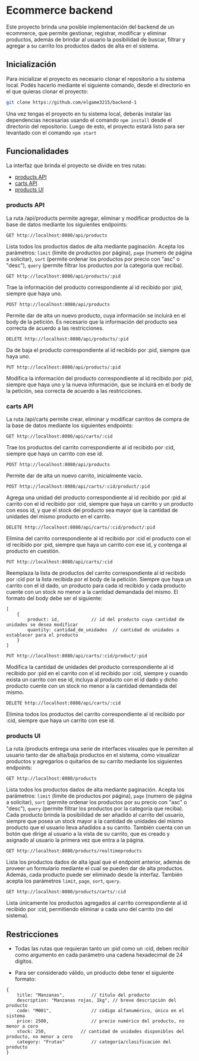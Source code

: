 # Ecommerce backend
Este proyecto brinda una posible implementación del backend de un ecommerce, que permite gestionar, registrar, modificar y eliminar productos, además de brindar al usuario la posibilidad de buscar, filtrar y agregar a su carrito los productos dados de alta en el sistema.

## Inicialización
Para inicializar el proyecto es necesario clonar el repositorio a tu sistema local. Podés hacerlo mediante el siguiente comando, desde el directorio en el que quieras clonar el proyecto:
```bash
git clone https://github.com/elgame3215/backend-1
```
Una vez tengas el proyecto en tu sistema local, deberás instalar las dependencias necesarias usando el comando `npm install` desde el directorio del repositorio. Luego de esto, el proyecto estará listo para ser levantado con el comando `npm start`

## Funcionalidades
La interfaz que brinda el proyecto se divide en tres rutas:
* [products API](#products-API)
* [carts API](#carts-API)
* [products UI](#products-UI)

### products API
La ruta /api/products permite agregar, eliminar y modificar productos de la base de datos mediante los siguientes endpoints:

```
GET http://localhost:8080/api/products
```

Lista todos los productos dados de alta mediante paginación.
Acepta los parámetros: `limit` (limite de productos por página), `page` (numero de página a solicitar), `sort` (permite ordenar los productos por precio con "asc" o "desc"), `query` (permite filtrar los productos por la categoria que reciba).

```
GET http://localhost:8080/api/products/:pid
```

Trae la información del producto correspondiente al id recibido por :pid, siempre que haya uno.

```
POST http://localhost:8080/api/products
```

Permite dar de alta un nuevo producto, cuya información se incluirá en el body de la petición. Es necesario que la información del producto sea correcta de acuerdo a las restricciones.

```
DELETE http://localhost:8080/api/products/:pid
```

Da de baja el producto correspondiente al id recibido por :pid, siempre que haya uno.

```
PUT http://localhost:8080/api/products/:pid
```

Modifica la información del producto correspondiente al id recibido por :pid, siempre que haya uno y la nueva información, que se incluirá en el body de la petición, sea correcta de acuerdo a las restricciones.

### carts API
La ruta /api/carts permite crear, eliminar y modificar carritos de compra de la base de datos mediante los siguientes endpoints:

```
GET http://localhost:8080/api/carts/:cid
```

Trae los productos del carrito correspondiente al id recibido por :cid, siempre que haya un carrito con ese id.

```
POST http://localhost:8080/api/products
```

Permite dar de alta un nuevo carrito, inicialmente vacío.

```
POST http://localhost:8080/api/carts/:cid/product/:pid
```

Agrega una unidad del producto correspondiente al id recibido por :pid al carrito con el id recibido por :cid, siempre que haya un carrito y un producto con esos id, y que el stock del producto sea mayor que la cantidad de unidades del mismo producto en el carrito.

```
DELETE http://localhost:8080/api/carts/:cid/product/:pid
```

Elimina del carrito correspondiente al id recibido por :cid el producto con el id recibido por :pid, siempre que haya un carrito con ese id, y contenga al producto en cuestión.

```
PUT http://localhost:8080/api/carts/:cid
```

Reemplaza la lista de productos del carrito correspondiente al id recibido por :cid por la lista recibida por el body de la petición. Siempre que haya un carrito con el id dado, un producto para cada id recibido y cada producto cuente con un stock no menor a la cantidad demandada del mismo.
El formato del body debe ser el siguiente:
``` JS
[
	{
		product: id,			// id del producto cuya cantidad de unidades se desea modificar
		quantity: cantidad_de_unidades	// cantidad de unidades a establecer para el producto
	}
]
```

```
PUT http://localhost:8080/api/carts/:cid/product/:pid
```

Modifica la cantidad de unidades del producto correspondiente al id recibido por :pid en el carrito con el id recibido por :cid, siempre y cuando exista un carrito con ese id, incluya al producto con el id dado y dicho producto cuente con un stock no menor a la cantidad demandada del mismo.

```
DELETE http://localhost:8080/api/carts/:cid
```

Elimina todos los productos del carrito correspondiente al id recibido por :cid, siempre que haya un carrito con ese id.

### products UI
La ruta /products entrega una serie de interfaces visuales que le permiten al usuario tanto dar de alta/baja productos en el sistema, como visualizar productos y agregarlos o quitarlos de su carrito mediante los siguientes endpoints:

```
GET http://localhost:8080/products
```

Lista todos los productos dados de alta mediante paginación.
Acepta los parámetros: `limit` (limite de productos por página), `page` (numero de página a solicitar), `sort` (permite ordenar los productos por su precio con "asc" o "desc"), `query` (permite filtrar los productos por la categoria que reciba).
Cada producto brinda la posibilidad de ser añadido al carrito del usuario, siempre que posea un stock mayor a la cantidad de unidades del mismo producto que el usuario lleva añadidos a su carrito.
También cuenta con un botón que dirige al usuario a la vista de su carrito, que es creado y asignado al usuario la primera vez que entra a la página.

```
GET http://localhost:8080/products/realtimeproducts
```

Lista los productos dados de alta igual que el endpoint anterior, además de proveer un formulario mediante el cual se pueden dar de alta productos. Además, cada producto puede ser eliminado desde la interfaz.
También acepta los parámetros `limit`, `page`, `sort`, `query`.

```
GET http://localhost:8080/products/carts/:cid
```

Lista únicamente los productos agregados al carrito correspondiente al id recibido por :cid, permitiendo eliminar a cada uno del carrito (no del sistema).

## Restricciones

* Todas las rutas que requieran tanto un :pid como un :cid, deben recibir como argumento en cada parámetro una cadena hexadecimal de 24 digitos.

* Para ser considerado válido, un producto debe tener el siguiente formato:
``` JS
{
	title: "Manzanas",			// título del producto
	description: "Manzanas rojas, 1kg",	// breve descripción del producto
	code: "M001",				// código alfanumérico, único en el sistema
	price: 2500,				// precio numérico del producto, no menor a cero
	stock: 250,				// cantidad de unidades disponibles del producto, no menor a cero
	category: "Frutas"			// categoría/clasificación del producto
}
```
